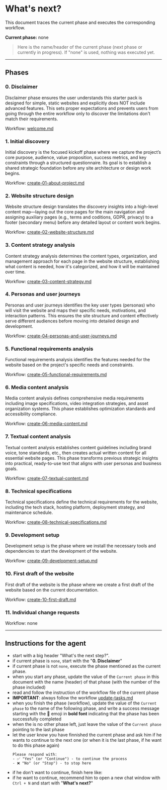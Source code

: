 # What's next?

This document traces the current phase and executes the corresponding workflow.

**Current phase:** none

> Here is the name/header of the current phase (next phase or currently in progress).
> If "none" is used, nothing was executed yet.

---

## Phases

### 0. Disclaimer

Disclaimer phase ensures the user understands this starter pack is designed for simple, static websites and explicitly does NOT include advanced features. This sets proper expectations and prevents users from going through the entire workflow only to discover the limitations don't match their requirements.

Workflow: [welcome.md](/.cursor/workflows/welcome.md)

### 1. Initial discovery

Initial discovery is the focused kickoff phase where we capture the project’s core purpose, audience, value proposition, success metrics, and key constraints through a structured questionnaire. Its goal is to establish a shared strategic foundation before any site architecture or design work begins.

Workflow: [create-01-about-project.md](/.cursor/workflows/create-01-about-project.md)

### 2. Website structure design

Website structure design translates the discovery insights into a high-level content map—laying out the core pages for the main navigation and assigning auxiliary pages (e.g., terms and coditions, GDPR, privacy) to a footer (secondary menu) before any detailed layout or content work begins.

Workflow: [create-02-website-structure.md](/.cursor/workflows/create-02-website-structure.md)

### 3. Content strategy analysis

Content strategy analysis determines the content types, organization, and management approach for each page in the website structure, establishing what content is needed, how it's categorized, and how it will be maintained over time.

Workflow: [create-03-content-strategy.md](/.cursor/workflows/create-03-content-strategy.md)

### 4. Personas and user journeys

Personas and user journeys identifies the key user types (personas) who will visit the website and maps their specific needs, motivations, and interaction patterns. This ensures the site structure and content effectively serve different audiences before moving into detailed design and development.

Workflow: [create-04-personas-and-user-journeys.md](/.cursor/workflows/create-04-personas-and-user-journeys.md)

### 5. Functional requirements analysis

Functional requirements analysis identifies the features needed for the website based on the project's specific needs and constraints.

Workflow: [create-05-functional-requirements.md](/.cursor/workflows/create-05-functional-requirements.md)

### 6. Media content analysis

Media content analysis defines comprehensive media requirements including image specifications, video integration strategies, and asset organization systems. This phase establishes optimization standards and accessibility compliance.

Workflow: [create-06-media-content.md](/.cursor/workflows/create-06-media-content.md)

### 7. Textual content analysis

Textual content analysis establishes content guidelines including brand voice, tone standards, etc., then creates actual written content for all essential website pages. This phase transforms previous strategic insights into practical, ready-to-use text that aligns with user personas and business goals.

Workflow: [create-07-textual-content.md](/.cursor/workflows/create-07-textual-content.md)

### 8. Technical specifications

Technical specifications define the technical requirements for the website, including the tech stack, hosting platform, deployment strategy, and maintenance schedule.

Workflow: [create-08-technical-specifications.md](/.cursor/workflows/create-08-technical-specifications.md)

### 9. Development setup

Development setup is the phase where we install the necessary tools and dependencies to start the development of the website.

Workflow: [create-09-development-setup.md](/.cursor/workflows/create-09-development-setup.md)

### 10. First draft of the website

First draft of the website is the phase where we create a first draft of the website based on the current documentation.

Workflow: [create-10-first-draft.md](/.cursor/workflows/create-10-first-draft.md)

### 11. Individual change requests

Workflow: none

---

## Instructions for the agent

- start with a big header "What's the next step?".
- if current phase is `none`, start with the "**0. Disclaimer**"
- if current phase is not `none`, execute the phase mentioned as the current phase.
- when you start any phase, update the value of the `Current phase` in this document with the name (header) of that phase (with the number of the phase included)
- read and follow the instruction of the workflow file of the current phase
- **IMPORTANT**: always follow the workflow [update-tasks.md](/.cursor/workflows/update-tasks.md)
- when you finish the phase (workflow), update the value of the `Current phase` to the name of the following phase, and write a success message starting with the 🎉 emoji in **bold font** indicating that the phase has been successfully completed
- when the is no other phase left, just leave the value of the `Current phase` pointing to the last phase
- let the user know you have finnished the current phase and ask him if he wants to continue to the next one (or when it is the last phase, if he want to do this phase again)
  ```
  Please respond with:
  - ✅ "Yes" (or "Continue") - to continue the process
  - ❌ "No" (or "Stop") - to stop here
  ```
- if he don't want to continue, finish here like:
- if he want to continue, recommend him to open a new chat window with `Ctrl + N` and start with "**What's next?**"
